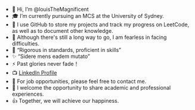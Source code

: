 - 👋 Hi, I’m @louisTheMagnificent
- 🎓 I’m currently pursuing an MCS at the University of Sydney.
- 🌱 I use GitHub to store my projects and track my progress on LeetCode, as well as to document other knowledge.
- 💪 Although there's still a long way to go, I am fearless in facing difficulties.
- 📖 “Rigorous in standards, proficient in skills”
- ✨ “Sidere mens eadem mutato”
- ⚡️ Past glories never fade！
- 📺 [LinkedIn Profile](https://www.linkedin.com/in/yi-l-b872b1340)
- 💼 For job opportunities, please feel free to contact me.
- 🤝 I welcome the opportunity to share academic and professional experiences.
- 👍 Together, we will achieve our happiness.
